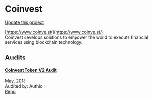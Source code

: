 
# Coinvest

[Update this project](https://github.com/ConsenSys/blockchainSecurityDB/edit/master/projects/coinvest.json)
  
[https://www.coinve.st/](https://www.coinve.st/)<br>
Coinvest develops solutions to empower the world to execute financial services using blockchain technology.


## Audits



#### [Coinvest Token V2 Audit](https://github.com/authio-ethereum/Audits/blob/master/CoinvestTokenV2/Coinvest%20Token%20V2%20Audit%20by%20Authio%20Updated%20Styling.pdf)

May, 2018<br>
Audited by: Authio<br>
[Repo](https://github.com/DecentralizedDerivatives/DRCT_standard)<br>
      

  




